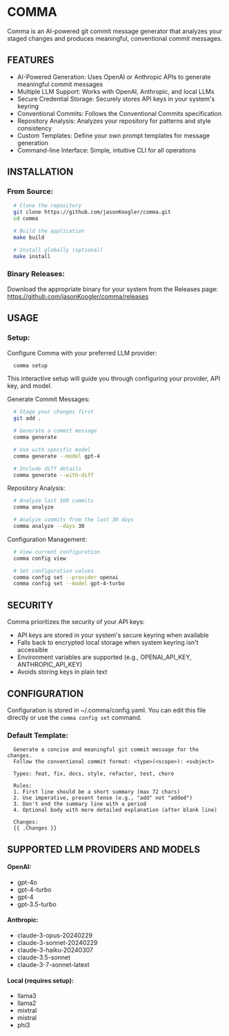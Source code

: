 # COMMA

Comma is an AI-powered git commit message generator that analyzes your staged
changes and produces meaningful, conventional commit messages.

## FEATURES

- AI-Powered Generation: Uses OpenAI or Anthropic APIs to generate meaningful commit messages
- Multiple LLM Support: Works with OpenAI, Anthropic, and local LLMs
- Secure Credential Storage: Securely stores API keys in your system's keyring
- Conventional Commits: Follows the Conventional Commits specification
- Repository Analysis: Analyzes your repository for patterns and style consistency
- Custom Templates: Define your own prompt templates for message generation
- Command-line Interface: Simple, intuitive CLI for all operations

## INSTALLATION

### From Source:

```bash
  # Clone the repository
  git clone https://github.com/jasonKoogler/comma.git
  cd comma

  # Build the application
  make build

  # Install globally (optional)
  make install
```

### Binary Releases:

Download the appropriate binary for your system from the Releases page:
https://github.com/jasonKoogler/comma/releases

## USAGE

### Setup:

Configure Comma with your preferred LLM provider:

```bash
  comma setup
```

This interactive setup will guide you through configuring your provider, API key, and model.

Generate Commit Messages:

```bash
  # Stage your changes first
  git add .

  # Generate a commit message
  comma generate

  # Use with specific model
  comma generate --model gpt-4

  # Include diff details
  comma generate --with-diff
```

Repository Analysis:

```bash
  # Analyze last 100 commits
  comma analyze

  # Analyze commits from the last 30 days
  comma analyze --days 30
```

Configuration Management:

```bash
  # View current configuration
  comma config view

  # Set configuration values
  comma config set --provider openai
  comma config set --model gpt-4-turbo
```

## SECURITY

Comma prioritizes the security of your API keys:

- API keys are stored in your system's secure keyring when available
- Falls back to encrypted local storage when system keyring isn't accessible
- Environment variables are supported (e.g., OPENAI_API_KEY, ANTHROPIC_API_KEY)
- Avoids storing keys in plain text

## CONFIGURATION

Configuration is stored in ~/.comma/config.yaml. You can edit this file directly
or use the `comma config set` command.

### Default Template:

```
  Generate a concise and meaningful git commit message for the changes.
  Follow the conventional commit format: <type>(<scope>): <subject>

  Types: feat, fix, docs, style, refactor, test, chore

  Rules:
  1. First line should be a short summary (max 72 chars)
  2. Use imperative, present tense (e.g., "add" not "added")
  3. Don't end the summary line with a period
  4. Optional body with more detailed explanation (after blank line)

  Changes:
  {{ .Changes }}
```

## SUPPORTED LLM PROVIDERS AND MODELS

#### OpenAI:

- gpt-4o
- gpt-4-turbo
- gpt-4
- gpt-3.5-turbo

#### Anthropic:

- claude-3-opus-20240229
- claude-3-sonnet-20240229
- claude-3-haiku-20240307
- claude-3.5-sonnet
- claude-3-7-sonnet-latest

#### Local (requires setup):

- llama3
- llama2
- mixtral
- mistral
- phi3

